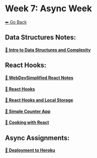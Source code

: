 # Week 7: Async Week
[⬅ Go Back](./README.md)

## Data Structures Notes:
#### [🔗 Intro to Data Structures and Complexity](./junior-phase/algoexpert/data-structures-intro.md)

## React Hooks:
#### [🔗 WebDevSimplified React Notes](/junior-phase/react-and-hooks/wds-react.md)
#### [🔗 React Hooks](/junior-phase/react-and-hooks/hooks.md)
#### [🔗 React Hooks and Local Storage](/junior-phase/react-and-hooks/local-storage.md)
#### [🔗 Simple Counter App](/junior-phase/react-and-hooks/react-counter/)
#### [🔗 Cooking with React](/junior-phase/react-and-hooks/cooking-with-react)


## Async Assignments:
 #### [🔗 Deployment to Heroku](./junior-phase/async/heroku.md)